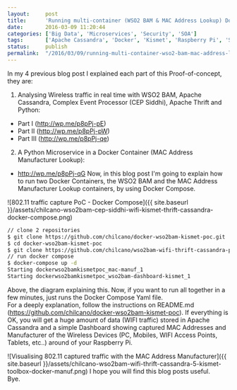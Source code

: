 ```yaml
---
layout:     post
title:      'Running multi-container (WSO2 BAM & MAC Address Lookup) Docker Application using Docker Compose'
date:       2016-03-09 11:20:44
categories: ['Big Data', 'Microservices', 'Security', 'SOA']
tags:       ['Apache Cassandra', 'Docker', 'Kismet', 'Raspberry Pi', 'Siddhi']
status:     publish 
permalink:  "/2016/03/09/running-multi-container-wso2-bam-mac-address-lookup-docker-application-using-docker-compose/"
---
```

In my 4 previous blog post I explained each part of this Proof-of-concept, they are:
1. Analysing Wireless traffic in real time with WSO2 BAM, Apache Cassandra, Complex Event Processor (CEP Siddhi), Apache Thrift and Python:  
* Part I (http://wp.me/p8pPj-pE)
* Part II (http://wp.me/p8pPj-pW)
* Part III (http://wp.me/p8pPj-qe)
2. A Python Microservice in a Docker Container (MAC Address Manufacturer Lookup):  
* http://wp.me/p8pPj-qG
Now, in this blog post I'm going to explain how to run two Docker Containers, the WSO2 BAM and the MAC Address Manufacturer Lookup containers, by using Docker Compose.  

![802.11 traffic capture PoC - Docker Compose]({{ site.baseurl }}/assets/chilcano-wso2bam-cep-siddhi-wifi-kismet-thrift-cassandra-docker-compose.png)

<!-- more -->


```sh  
// clone 2 repositories  
$ git clone https://github.com/chilcano/docker-wso2bam-kismet-poc.git  
$ cd docker-wso2bam-kismet-poc  
$ git clone https://github.com/chilcano/wso2bam-wifi-thrift-cassandra-poc.git
// run docker compose  
$ docker-compose up -d
Starting dockerwso2bamkismetpoc_mac-manuf_1  
Starting dockerwso2bamkismetpoc_wso2bam-dashboard-kismet_1  
```  

Above, the diagram explaining this.
Now, if you want to run all together in a few minutes, just runs the Docker Compose Yaml file.  
For a deeply explanation, follow the instructions on README.md (https://github.com/chilcano/docker-wso2bam-kismet-poc).
If everything is OK, you will get a huge amount of data (WIFI traffic) stored in Apache Cassandra and a simple Dashboard showing captured MAC Addresses and Manufacturer of the Wireless Devices (PC, Mobiles, WIFI Access Points, Tablets, etc..) around of your Raspberry Pi.

![Visualising 802.11 captured traffic with the MAC Address Manufacturer]({{ site.baseurl }}/assets/chilcano-wso2bam-wifi-thrift-cassandra-5-kismet-toolbox-docker-manuf.png)
I hope you will find this blog posts useful.  
Bye.
